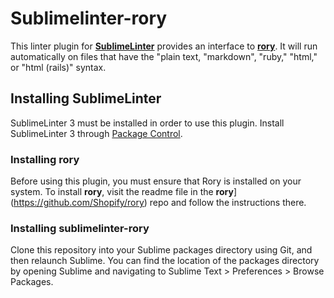 # Sublimelinter-rory

This linter plugin for [**SublimeLinter**](http://www.sublimelinter.com/en/latest/) provides an interface to [**rory**](https://github.com/shopify/rory). It will run automatically on files that have the "plain text, "markdown", "ruby," "html," or "html (rails)"  syntax.

## Installing SublimeLinter

SublimeLinter 3 must be installed in order to use this plugin. Install SublimeLinter 3 through [Package Control](http://www.sublimelinter.com/en/latest/installation.html).

### Installing rory

Before using this plugin, you must ensure that Rory is installed on your system. To install **rory**, visit the readme file in the **rory**](https://github.com/Shopify/rory) repo and follow the instructions there.

### Installing sublimelinter-rory

Clone this repository into your Sublime packages directory using Git, and then relaunch Sublime. You can find the location of the packages directory by opening Sublime and navigating to Sublime Text > Preferences > Browse Packages.
